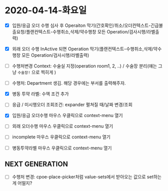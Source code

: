 # 2020-04-14-화요일
- [x] 입원/응급 오더 수행 심사 후 Operaiton 막기(간호확인/취소/오더컨텍스트-긴급불출요청/플랜컨텍스트-수행취소,삭제/약수행창 모든 Operation/검사시행/라벨출력)
- [x] 외래 오더 수행 InActive 되면 Operation 막기(플랜컨텍스트-수행취소,삭제/약수행창 모든 Operation/검사시행/라벨출력)
- [ ] 수행처변경 Context: 수술실 지정(operation room1, 2, ..) / 수술장 분리(얘는 그냥 `수술장!` 으로 찍히게 )
- [ ] 수행처: Department 생김. 해당 경우에는 부서를 출력해주자.
- [x] 병동 투약 라벨: 수액 조건 추가
- [ ] 응급 / 미시행오더 조회조건: expander 펼쳐질 때/날짜 변경/조회
- [x] 입원/응급 오더수행 마우스 우클릭으로 context-menu 열기
- [ ] 외래 오더수행 마우스 우클릭으로 context-menu 열기
- [ ] incomplete 마우스 우클릭으로 context-menu 열기
- [ ] 병동투약라벨 마우스 우클릭으로 context-menu 열기


## NEXT GENERATION
- [ ] 수행처 변경: cpoe-place-picker처럼 value-sets에서 받아오는 값으로 set하는게 어떨지?
